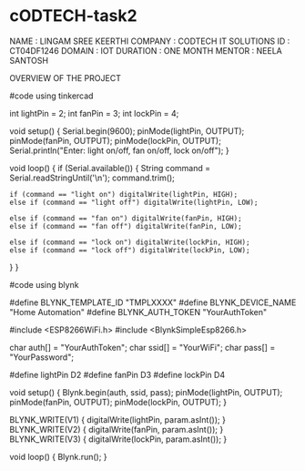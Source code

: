 # cODTECH-task2

NAME : LINGAM SREE KEERTHI
COMPANY : CODTECH IT SOLUTIONS
ID : CT04DF1246
DOMAIN : IOT
DURATION : ONE MONTH
MENTOR : NEELA SANTOSH

OVERVIEW OF THE PROJECT



#code using tinkercad


int lightPin = 2;
int fanPin = 3;
int lockPin = 4;

void setup() {
  Serial.begin(9600);
  pinMode(lightPin, OUTPUT);
  pinMode(fanPin, OUTPUT);
  pinMode(lockPin, OUTPUT);
  Serial.println("Enter: light on/off, fan on/off, lock on/off");
}

void loop() {
  if (Serial.available()) {
    String command = Serial.readStringUntil('\n');
    command.trim();

    if (command == "light on") digitalWrite(lightPin, HIGH);
    else if (command == "light off") digitalWrite(lightPin, LOW);

    else if (command == "fan on") digitalWrite(fanPin, HIGH);
    else if (command == "fan off") digitalWrite(fanPin, LOW);

    else if (command == "lock on") digitalWrite(lockPin, HIGH);
    else if (command == "lock off") digitalWrite(lockPin, LOW);
  }
}


#code using blynk


#define BLYNK_TEMPLATE_ID "TMPLXXXX"
#define BLYNK_DEVICE_NAME "Home Automation"
#define BLYNK_AUTH_TOKEN "YourAuthToken"

#include <ESP8266WiFi.h>
#include <BlynkSimpleEsp8266.h>

char auth[] = "YourAuthToken";
char ssid[] = "YourWiFi";
char pass[] = "YourPassword";

#define lightPin D2
#define fanPin D3
#define lockPin D4

void setup() {
  Blynk.begin(auth, ssid, pass);
  pinMode(lightPin, OUTPUT);
  pinMode(fanPin, OUTPUT);
  pinMode(lockPin, OUTPUT);
}

BLYNK_WRITE(V1) { digitalWrite(lightPin, param.asInt()); }
BLYNK_WRITE(V2) { digitalWrite(fanPin, param.asInt()); }
BLYNK_WRITE(V3) { digitalWrite(lockPin, param.asInt()); }

void loop() {
  Blynk.run();
}
